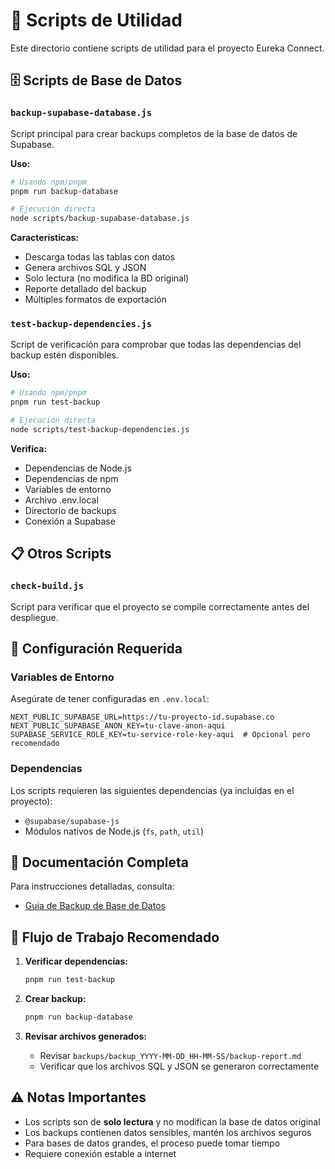 # 📁 Scripts de Utilidad

Este directorio contiene scripts de utilidad para el proyecto Eureka Connect.

## 🗄️ Scripts de Base de Datos

### `backup-supabase-database.js`
Script principal para crear backups completos de la base de datos de Supabase.

**Uso:**
```bash
# Usando npm/pnpm
pnpm run backup-database

# Ejecución directa
node scripts/backup-supabase-database.js
```

**Características:**
- Descarga todas las tablas con datos
- Genera archivos SQL y JSON
- Solo lectura (no modifica la BD original)
- Reporte detallado del backup
- Múltiples formatos de exportación

### `test-backup-dependencies.js`
Script de verificación para comprobar que todas las dependencias del backup estén disponibles.

**Uso:**
```bash
# Usando npm/pnpm
pnpm run test-backup

# Ejecución directa
node scripts/test-backup-dependencies.js
```

**Verifica:**
- Dependencias de Node.js
- Dependencias de npm
- Variables de entorno
- Archivo .env.local
- Directorio de backups
- Conexión a Supabase

## 📋 Otros Scripts

### `check-build.js`
Script para verificar que el proyecto se compile correctamente antes del despliegue.

## 🔧 Configuración Requerida

### Variables de Entorno
Asegúrate de tener configuradas en `.env.local`:

```env
NEXT_PUBLIC_SUPABASE_URL=https://tu-proyecto-id.supabase.co
NEXT_PUBLIC_SUPABASE_ANON_KEY=tu-clave-anon-aqui
SUPABASE_SERVICE_ROLE_KEY=tu-service-role-key-aqui  # Opcional pero recomendado
```

### Dependencias
Los scripts requieren las siguientes dependencias (ya incluidas en el proyecto):
- `@supabase/supabase-js`
- Módulos nativos de Node.js (`fs`, `path`, `util`)

## 📖 Documentación Completa

Para instrucciones detalladas, consulta:
- [Guía de Backup de Base de Datos](../docs/DATABASE_BACKUP_GUIDE.md)

## 🚀 Flujo de Trabajo Recomendado

1. **Verificar dependencias:**
   ```bash
   pnpm run test-backup
   ```

2. **Crear backup:**
   ```bash
   pnpm run backup-database
   ```

3. **Revisar archivos generados:**
   - Revisar `backups/backup_YYYY-MM-DD_HH-MM-SS/backup-report.md`
   - Verificar que los archivos SQL y JSON se generaron correctamente

## ⚠️ Notas Importantes

- Los scripts son de **solo lectura** y no modifican la base de datos original
- Los backups contienen datos sensibles, mantén los archivos seguros
- Para bases de datos grandes, el proceso puede tomar tiempo
- Requiere conexión estable a internet